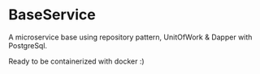 # BaseService
A microservice base using repository pattern, UnitOfWork & Dapper with PostgreSql.

Ready to be containerized with docker :)
